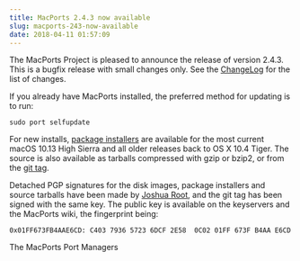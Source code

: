 ```yaml
---
title: MacPorts 2.4.3 now available
slug: macports-243-now-available
date: 2018-04-11 01:57:09
---
```


The MacPorts Project is pleased to announce the release of version
2.4.3. This is a bugfix release with small changes only. See the
[ChangeLog][1] for the list of changes.

If you already have MacPorts installed, the preferred method for
updating is to run:

`sudo port selfupdate`

For new installs, [package installers][2] are available for the most current
macOS 10.13 High Sierra and all older releases back to OS X 10.4 Tiger. The
source is also available as tarballs compressed with gzip or bzip2, or from the
[git tag][3].

Detached PGP signatures for the disk images, package installers and
source tarballs have been made by [Joshua Root][4], and the git tag has
been signed with the same key. The public key is available on the
keyservers and the MacPorts wiki, the fingerprint being:

`0x01FF673FB4AAE6CD: C403 7936 5723 6DCF 2E58  0C02 01FF 673F B4AA E6CD`

The MacPorts Port Managers

[1]: https://github.com/macports/macports-base/blob/v2.4.3/ChangeLog
[2]: https://www.macports.org/install.php
[3]: https://github.com/macports/macports-base/releases/tag/v2.4.3
[4]: https://trac.macports.org/wiki/jmr
